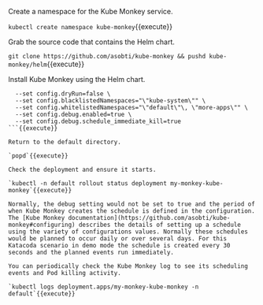 Create a namespace for the Kube Monkey service.

`kubectl create namespace kube-monkey`{{execute}}

Grab the source code that contains the Helm chart.

`git clone https://github.com/asobti/kube-monkey && pushd kube-monkey/helm`{{execute}}

Install Kube Monkey using the Helm chart.

```helm install my-monkey kubemonkey \
  --set config.dryRun=false \
  --set config.blacklistedNamespaces="\"kube-system\"" \
  --set config.whitelistedNamespaces="\"default\"\, \"more-apps\"" \
  --set config.debug.enabled=true \
  --set config.debug.schedule_immediate_kill=true
```{{execute}}

Return to the default directory.

`popd`{{execute}}

Check the deployment and ensure it starts.

`kubectl -n default rollout status deployment my-monkey-kube-monkey`{{execute}}

Normally, the debug setting would not be set to true and the period of when Kube Monkey creates the schedule is defined in the configuration. The [Kube Monkey documentation](https://github.com/asobti/kube-monkey#configuring) describes the details of setting up a schedule using the variety of configurations values. Normally these schedules would be planned to occur daily or over several days. For this Katacoda scenario in demo mode the schedule is created every 30 seconds and the planned events run immediately.

You can periodically check the Kube Monkey log to see its scheduling events and Pod killing activity.

`kubectl logs deployment.apps/my-monkey-kube-monkey -n default`{{execute}}
